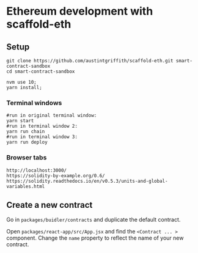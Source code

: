 # Ethereum development with scaffold-eth

## Setup

```
git clone https://github.com/austintgriffith/scaffold-eth.git smart-contract-sandbox
cd smart-contract-sandbox
```

```
nvm use 10;
yarn install;
```

### Terminal windows

```
#run in original terminal window:
yarn start
#run in terminal window 2:
yarn run chain
#run in terminal window 3:
yarn run deploy
```

### Browser tabs
```
http://localhost:3000/
https://solidity-by-example.org/0.6/
https://solidity.readthedocs.io/en/v0.5.3/units-and-global-variables.html
```

## Create a new contract

Go in `packages/buidler/contracts` and duplicate the default contract.

Open `packages/react-app/src/App.jsx` and find the `<Contract ... >` component. Change the `name` property to reflect the name of your new contract.
